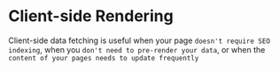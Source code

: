 # Client-side Rendering

Client-side data fetching is useful when your page `doesn't require SEO indexing`, when you `don't need to pre-render your data`, or when the `content of your pages needs to update frequently`
